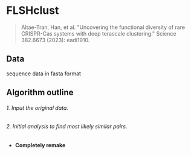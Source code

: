 # FLSHclust
> Altae-Tran, Han, et al. "Uncovering the functional diversity of rare CRISPR-Cas systems with deep terascale clustering." Science 382.6673 (2023): eadi1910.

## Data
sequence data in fasta format

## Algorithm outline
###### 1. Input the original data.
###### 2. Initial analysis to find most likely similar pairs. 
* **Completely remake**
